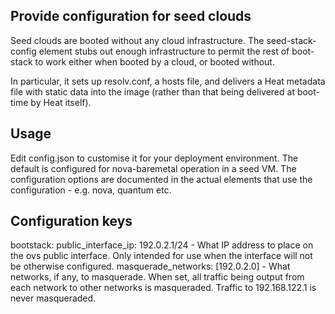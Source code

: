 Provide configuration for seed clouds
-------------------------------------

Seed clouds are booted without any cloud infrastructure. The seed-stack-config
element stubs out enough infrastructure to permit the rest of boot-stack to
work either when booted by a cloud, or booted without.

In particular, it sets up resolv.conf, a hosts file, and delivers a Heat
metadata file with static data into the image (rather than that being delivered
at boot-time by Heat itself).

Usage
-----

Edit config.json to customise it for your deployment environment. The default
is configured for nova-baremetal operation in a seed VM. The configuration
options are documented in the actual elements that use the configuration - e.g.
nova, quantum etc.

Configuration keys
------------------

bootstack:
  public\_interface\_ip: 192.0.2.1/24
    - What IP address to place on the ovs public interface. Only intended for
      use when the interface will not be otherwise configured.
  masquerade\_networks: [192.0.2.0]
    - What networks, if any, to masquerade. When set, all traffic being
      output from each network to other networks is masqueraded. Traffic
      to 192.168.122.1 is never masqueraded.
